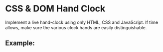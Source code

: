 # CSS & DOM Hand Clock
Implement a live hand-clock using only HTML, CSS and JavaScript. If time allows, make sure the various clock hands are easily distinguishable.

## Example:
